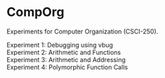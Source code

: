 CompOrg
=======

Experiments for Computer Organization (CSCI-250).

Experiment 1: Debugging using vbug  
Experiment 2: Arithmetic and Functions  
Experiment 3: Arithmetic and Addressing  
Experiment 4: Polymorphic Function Calls    
